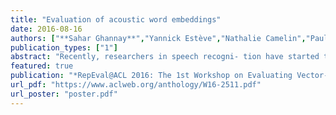 ```yaml
---
title: "Evaluation of acoustic word embeddings"
date: 2016-08-16
authors: ["**Sahar Ghannay**","Yannick Estève","Nathalie Camelin","Paule Deléglise"]
publication_types: ["1"]
abstract: "Recently, researchers in speech recogni- tion have started to reconsider using whole words as the basic modeling unit, instead of phonetic units. These systems rely on a function that embeds an arbitrary or fixed dimensional speech segments to a vec- tor in a fixed-dimensional space, named acoustic word embedding. Thus, speech segments of words that sound similarly will be projected in a close area in a con- tinuous space. This paper focuses on the evaluation of acoustic word embed- dings. We propose two approaches to eval- uate the intrinsic performances of acoustic word embeddings in comparison to ortho- graphic representations in order to eval- uate whether they capture discriminative phonetic information. Since French lan- guage is targeted in experiments, a partic- ular focus is made on homophone words."
featured: true
publication: "*RepEval@ACL 2016: The 1st Workshop on Evaluating Vector-Space Representations for NLP*"
url_pdf: "https://www.aclweb.org/anthology/W16-2511.pdf"
url_poster: "poster.pdf"
---
```

